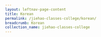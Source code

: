 ```yaml
---
layout: leftnav-page-content
title: Korean
permalink: /jiehao-classes-college/korean/
breadcrumb: Korean
collection_name: jiehao-classes-college
---
```

